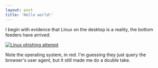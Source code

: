 ```yaml
---
layout: post
title: 'Hello world!'
---
```


I begin with evidence that Linux on the desktop is a reality, the bottom
feeders have arrived:

[![Linux phishing attempt](../../../uploads/2007/05/linux-phish.thumbnail.png)](../../../uploads/2007/05/linux-phish.png "Direct link to file")

Note the operating system, in red. I'm guessing they just query the
browser's user agent, but it still made me do a double take.
